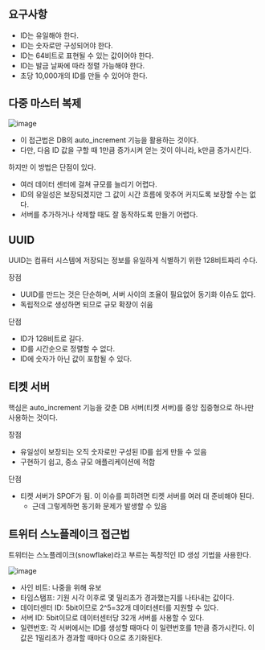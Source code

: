 ## 요구사항

- ID는 유일해야 한다.
- ID는 숫자로만 구성되어야 한다.
- ID는 64비트로 표현될 수 있는 값이어야 한다.
- ID는 발금 날짜에 따라 정렬 가능해야 한다.
- 초당 10,000개의 ID를 만들 수 있어야 한다.

## 다중 마스터 복제

![image](https://github.com/SystemDesign-Plus-Insights/Book-System-Design-Basic/assets/62508156/3aeb37c4-b7e7-4382-86ba-7aa851e76eaa)


- 이 접근법은 DB의 auto_increment 기능을 활용하는 것이다.
- 다만, 다음 ID 값을 구할 때 1만큼 증가시켜 얻는 것이 아니라, k만큼 증가시킨다.

하지만 이 방법은 단점이 있다.

- 여러 데이터 센터에 걸쳐 규모를 늘리기 어렵다.
- ID의 유일성은 보장되겠지만 그 값이 시간 흐름에 맞추어 커지도록 보장할 수는 없다.
- 서버를 추가하거나 삭제할 때도 잘 동작하도록 만들기 어렵다.

## UUID

UUID는 컴퓨터 시스템에 저장되는 정보를 유일하게 식별하기 위한 128비트짜리 수다.

장점

- UUID를 만드는 것은 단순하며, 서버 사이의 조율이 필요없어 동기화 이슈도 없다.
- 독립적으로 생성하면 되므로 규모 확장이 쉬움

단점

- ID가 128비트로 길다.
- ID를 시간순으로 정렬할 수 없다.
- ID에 숫자가 아닌 값이 포함될 수 있다.

## 티켓 서버

핵심은 auto_increment 기능을 갖춘 DB 서버(티켓 서버)를 중앙 집중형으로 하나만 사용하는 것이다.

장점

- 유일성이 보장되는 오직 숫자로만 구성된 ID를 쉽게 만들 수 있음
- 구현하기 쉽고, 중소 규모 애플리케이션에 적합

단점

- 티켓 서버가 SPOF가 됨. 이 이슈를 피하려면 티켓 서버를 여러 대 준비해야 된다.
    - 근데 그렇게하면 동기화 문제가 발생할 수 있음

## 트위터 스노플레이크 접근법

트위터는 스노플레이크(snowflake)라고 부르는 독창적인 ID 생성 기법을 사용한다. 

![image](https://github.com/SystemDesign-Plus-Insights/Book-System-Design-Basic/assets/62508156/9d043cf4-d07c-4864-a6ba-8c02b5b35ebe)

- 사인 비트: 나중을 위해 유보
- 타임스탬프: 기원 시각 이후로 몇 밀리초가 경과했는지를 나타내는 값이다.
- 데이터센터 ID: 5bit이므로 2^5=32개 데이터센터를 지원할 수 있다.
- 서버 ID: 5bit이므로 데이터센터당 32개 서버를 사용할 수 있다.
- 일련번호: 각 서버에서는 ID를 생성할 때마다 이 일련번호를 1만큼 증가시킨다. 이 값은 1밀리초가 경과할 때마다 0으로 초기화된다.